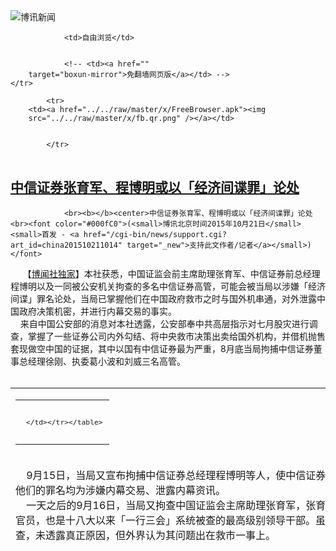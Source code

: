 

<img src="../../raw/master/x/logo_40.gif" alt="博讯新闻"/>
<table>
    <tr>
                
                <td>自由浏览</td>
        
        
                <!-- <td><a href=""
        target="boxun-mirror">免翻墙网页版</a></td> -->
    </tr>
    
            <tr>
        <td><a href="../../raw/master/x/FreeBrowser.apk"><img
        src="../../raw/master/x/fb.qr.png" /></a></td>

        
            </tr>
</table>
<h2>
	<a href="http://www.boxun.com/news/gb/china/2015/10/201510211014.shtml" target="boxun-mirror">中信证券张育军、程博明或以「经济间谍罪」论处</a>
</h2>
<p><tr>
<td class="F11" colspan="2" style="line-height:18pt; font-family:宋体; font-size: 12pt;padding:10px;border-top:0"> 

                <br><b></b><center>中信证券张育军、程博明或以「经济间谍罪」论处<br><font color="#000fC0">(<small>博讯北京时间2015年10月21日</small> <small>首发 - <a href="/cgi-bin/news/support.cgi?art_id=china201510211014" target="_new">支持此文作者/记者</a></small>)</font>
</center>
                <!--bodystart-->      【<a href="http://bowenpress.com/news/bowen_26305.html">博闻社独家</a>】本社获悉，中国证监会前主席助理张育军、中信证券前总经理程博明以及一同被公安机关拘查的多名中信证券高管，可能会被当局以涉嫌「经济间谍」罪名论处，当局已掌握他们在中国政府救市之时与国外机串通，对外泄露中国政府决策机密，并进行内幕交易的事实。<br>
    来自中国公安部的消息对本社透露，公安部奉中共高层指示对七月股灾进行调查，掌握了一些证券公司内外勾结、将中央救市决策出卖给国外机构，并借机抛售套现做空中国的证据，其中以国有中信证券最为严重，8月底当局拘捕中信证券董事总经理徐刚、执委葛小波和刘威三名高管。<br>
      
<table cellpadding="4" align="left" border="0" width="300" height="250"><tr><td>
<table cellpadding="2" cellspacing="0" border="0"><tr><td align="center" style="line-height:18pt; font-family:宋体; font-size: 10pt;padding:10px;border-top:0">

<!-- boxun.com_300x250_education-article-embed_chinese -->
<div id="box011">
<script type="text/javascript">

</script>
</div>

     </td></tr></table>
</td></tr></table>
<br>
                       9月15日，当局又宣布拘捕中信证券总经理程博明等人，使中信证券被拘查人数达8人，占中信证券高层一半。而他们的罪名均为涉嫌内幕交易、泄露内幕资讯。<br>
    一天之后的9月16日，当局又拘查中国证监会主席助理张育军，张育军成为中国证监会有史以来落马的最高级别的官员，也是十八大以来「一行三会」系统被查的最高级别领导干部。虽然当局只宣布张因涉嫌严重违纪接受组织调查，未透露真正原因，但外界认为其问题出在救市一事上。<br>
    <br>
    公安部消息指，张育军被拘查真正原因，是与中信证券勾结，透露中央救市的决策内幕，中信证券借机进行内幕交易，大获其利。而更为严重的是，中信证券高管又向境外机构泄露有关内幕，并伙同境外机构一起，洗劫中国股市，成为七月股灾的原因之一。<br>
    <br>
    消息透露，案件上报中央后，中共高层大为震怒，批示要依法严惩。公安部对张育军、程博明等人的案子调查已告结束，目前正准备采取进一步的司法程序。其中一个考虑，是以涉嫌「经济间谍犯罪」对他们处置。如罪名落实，将是内地有股市以来首宗「经济间谍犯罪」。<br>
    消息形容，中共已认定七月股灾是一场内外势力勾结、陷中国政府于不义的阴谋，不但严重危及中国的金融稳定，更使中央政府在逾亿股民面前颜面扫地，信誉全无。当局期望对张育军和中信证券的严处，能起到杀一儆百、挽救民心的作用。
 [博讯首发,转载请注明出处]- <a href="/cgi-bin/news/support.cgi?art_id=china201510211014" target="_new">支持此文作者/记者</a><!--bodyend-->(博讯 boxun.com) <br><!----> 1481014       
<hr>
<table width="620"><tr><td>
<b></p>
<p>
	<small> ============== 2天前</small>
</p><h2>
	<a href="http://www.boxun.com/news/gb/china/2015/10/201510192325.shtml" target="boxun-mirror">习近平访英防访民赴英喊冤专机真容曝光</a>
</h2>
<p><tr><td class="F11" colspan="2" style="line-height:18pt; font-family:宋体; font-size: 12pt;padding:10px;border-top:0"> 

                <br><b></b><center>习近平访英 防访民赴英喊冤 专机真容曝光<br><font color="#000fC0">(<small>博讯北京时间2015年10月19日</small> <small>首发 - <a href="/cgi-bin/news/support.cgi?art_id=china201510192325" target="_new">支持此文作者/记者</a></small>)</font>
</center>
                <!--bodystart-->     【博闻社独家】中国国家主席习近平19日启程对英国进行四夜三天国事访问。为防习在英国再遇到美国华盛顿祖国访民拦车喊冤的情况，中国驻伦敦大使馆奉命通过各种关系了解在英中国访民的情况，特别是曾有份参加华盛顿拦车的访民，被列入黑名单跟踪；据了解，担任习专机飞行任务的仍然是访美时的机务组，他们来自有“VIP师”之誉的空军第34师。<br>
    <br>
     本社在习近平访美回国后曾透露，9月25日习近平在华盛顿时车队被来自祖国的十多位访民拦截，造成恶劣的国际影响，中办指示外交部在工作总结时，要认真就此疏忽进行总结。中办同时指示公安部、国安部对参与拦车的那十几个国内去美国的访民，进行调查，了解他们的真实动机、背后是否有组织或政治阴谋等。 
<table cellpadding="4" align="left" border="0" width="300" height="250"><tr><td>
<table cellpadding="2" cellspacing="0" border="0"><tr><td align="center" style="line-height:18pt; font-family:宋体; font-size: 10pt;padding:10px;border-top:0">

<!-- boxun.com_300x250_article-embed_chinese -->

<!-- boxun.com_300x250_article-embed_chinese -->
<div id="box006">
<script type="text/javascript">

</script>
</div>


     </td></tr></table>
</td></tr></table>
<br>
                       <br>
     此程访英，中办指示外交部一定要做好防范工作，出访前中南海“大内总管”栗战书指示外交、公安、国安等部门，对随行所有官员以及149位企业家，进行了严格的审查，公安和国安则奉命对在美国参与拦车的访民进行调查摸底，确认他们是否会去英国。公安部则奉命对上了国内上访黑名单的冤民进行调查，了解他们是否有出境，目的地为何等。<br>
    <br>
    据了解，当局还对习近平专机的机组人员进行再调查，尽管担负此次访英飞行任务的机组人员，仍是访美时的原班人马，但依例在出访前都要审查一次，容不得丝毫疏忽。<br>
    <br>
    中国没有元首专机，不像美国总统有“空军一号”，元首出访都是由中国国际航空公司的新款机型临时改装而成；习近平出访所乘专机是国航一架注册号为B-2472的波音747-400型客机。该机平时执飞国内客运航线，出访时临时改装为专机。<br>
    <br>
     国航客运机队里目前有8架波音747客机，均为B747-400型，分别引进与1993年至2000年间，目前执行专机任务的主要是隶属于国航四大队、机龄最短的B-2472号（2000年5月2日引进，机龄次之的B-2471号（1999年9月22日引进）为备份机。他们的关系类似美国空军一号中28000号和29000号，不同的是我国的备份机一般只会留在北京待命，而不会空飞随行。<br>
    <br>
    在执行专机任务前20天，该机会开始进行出访准备。民航总局会接到飞行任务，然后再由民航总局专机办公室布置到中国国际航空公司，确定机组成员名单，进行飞机安检和改装等。来自解放军空34师的技师们会协助对专机进行检修和相应改装。<br>
    <br>
    由于习近平9月底刚刚访美，故专机回来后没有改回民用，而是保留专机设备在西郊机场由空军34师负责维护看守，直到今天再执行专机任务。机号为B-2447的波音747-400客机主要执行出国专机飞行任务。在国内的专机飞行任务则多由空34师的其他客机承担。<br>
    <br>
     习近平专机除了驾驶员是国航专飞有关航线的资深驾驶员，他们要经过严格的政审才能 （<a href="http://bowenpress.com/news/bowen_27058.html"></a>
</td></tr></p>
<p>
	<small> ============== 4天前</small>
</p><h2>
	<a href="http://www.boxun.com/news/gb/china/2015/10/201510180950.shtml" target="boxun-mirror">军改前夕事故频发三季度逾40军人殉职习下令调查请看博讯热点：习近平观察</a>
</h2>
<p><tr>
<td class="F11" colspan="2" style="line-height:18pt; font-family:宋体; font-size: 12pt;padding:10px;border-top:0"> 

                <br><b></b><center>军改前夕事故频发 三季度逾40军人殉职 习下令调查<br><font color="blue" size="2">请看博讯热点：<a href="/hot/xijinping.shtml">习近平观察
</a></font><br><font color="#000fC0">(<small>博讯北京时间2015年10月18日</small> <small>首发 - <a href="/cgi-bin/news/support.cgi?art_id=china201510180950" target="_new">支持此文作者/记者</a></small>)</font>
</center>
                <!--bodystart-->      <br>
    <br>
     【博闻社综合】中共军队大改革序幕已掀开，脱胎换骨式的改革震撼外界，同样震撼军内。本社获悉，就在军改要开始的节骨眼上，解放军内部事故频发，并导致军人生命和军队装备财产重大损失。仅刚过去的三季度，就40多名军人因事故意外死亡。军委主席习近平下令调查，总政治部已组成庞大工作组，深入军中调查，顺便就军改事宜了解部队的思想动态。 
<table cellpadding="4" align="left" border="0" width="300" height="250"><tr><td>
<table cellpadding="2" cellspacing="0" border="0"><tr><td align="center" style="line-height:18pt; font-family:宋体; font-size: 10pt;padding:10px;border-top:0">

<!-- boxun.com_300x250_article-embed_chinese -->

<!-- boxun.com_300x250_article-embed_chinese -->
<div id="box006">
<script type="text/javascript">

</script>
</div>


     </td></tr></table>
</td></tr></table>
<br>
                       来自中共军委总部的消息透露，今年第三季度军队内部事故报告统计结果，让中央军委领导人大感震惊，陆、海、空、二炮和武警在三个月发生意外事故近百宗，共导致40多名军人殉职，以及军队装备和财产的重大损失。该事故率不但创下季度同比新高，也创下近20年来季度事故率最高的记录。<br>
    <br>
    消息指，习近平掌军后，军队真刀真枪演练大大加强，陆海空三军混练、以师旅为单位的跨区长途奔袭拉练、尤其是空军全天候不分日夜演练、海军远洋训练等，较以往多，强度也较以大大升级。但最近两三年的意外事故统计显示，季度事故发生率通常不超过二、三十宗，死亡人数在单位数(10以内)，但今年三季度情况大大出乎意料。<br>
    <br>
    消息透露，中央军委为此专门开会研究，尽管每宗事故报告都详列了事故原因和有关分析，但军委主席习近平仍决定，由总政治部组织工作组，分头深入事故部队，进行重新调查，首要的问题是要搞清楚，这些事故是否与军队要大改革对军人心理造成冲击有关。同时顺便掌握军队基层的思想动态，了解基层对军队改革的看法。<br>
    <br>
    军方消息人士表示，地方和舆论对军队事故的了解和认识，通常只停留在空军坠机等空难事故，因这些故事容易被地方发现，从而引起媒体报道。但其实，军队事故绝大部份是不被外界所识的，一是军队有严格的保密制度，二来，军营出事通常只在军营了结，第三，像海军在海上出事，根本不可能有外人知道。<br>
    <br>
    最经典是2003年4月16日，海军北海舰队361号潜艇在山东外海内长山以东海域进行训练时，由于指挥操纵不当造成机械故障失事，艇上70名官兵全部遇难，潜艇失联10天后浮起，才被出海渔民发现。事故隐瞒多年后，才渐渐见光。<br>
    <br>
    去年6月17日，广州军区联勤部位于湖南省衡阳市的76122部队弹药库，疑因装卸弹药时不慎，引发连环大爆炸，由于事件太大，军方不得不透过新华社发稿，称事故造成正在进行弹药入库的17名官兵遇难； 除此不到百字的短信外，再无任何详情。<br>
    <br>
    <a href="http://bowenpress.com/news/bowen_26540.html">博闻社报道详情</a>
 [博讯首发,转载请注明出处]- <a href="/cgi-bin/news/support.cgi?art_id=china201510180950" target="_new">支持此文作者/记者</a><!--bodyend-->(博讯 boxun.com) <br><!----> 140950       
<hr>
<table width="620"><tr><td>
<b></p>
<p>
	<small> ============== 5天前</small>
</p><h2>
	<a href="http://www.boxun.com/news/gb/china/2015/10/201510161753.shtml" target="boxun-mirror">中纪委一炮双开四高官周本顺涉五宗状</a>
</h2>
<p><tr><td class="F11" colspan="2" style="line-height:18pt; font-family:宋体; font-size: 12pt;padding:10px;border-top:0"> 

                <br><b></b><center>中纪委一炮双开四高官 周本顺涉五宗状<br><font color="#000fC0">(<small>博讯北京时间2015年10月16日</small> <small>综合报道</small>)</font>
</center>
                <!--bodystart-->      【博闻社综合】中纪委今天一口气宣布对四名中央委员、候补中央委员双开(开除党籍、公职)，包括河北省委原书记周本顺，国家安监局原局长杨栋梁，内蒙古政府原副主席潘逸阳和广西南宁市委原书记余远辉。中纪委同时宣告四人涉嫌违法违纪的问题。四人都涉"违反党的规矩"一罪；其中被视为周永康心腹余党的周本顺更涉五大罪状，包括严重违反政治纪律和政治规矩、为提拔职务进行非组织活动、<br>
    泄露党和国家秘密等；其罪状是近两年落马省部级高官中最重的。<br>
    <br>
    <img src="/news/images/2015/10/201510161753china1.jpg" alt="中纪委一炮双开四高官 周本顺涉五宗状"><p><br>
    周本顺涉多宗政治罪名<br>
    <br>
    中纪委历数周本顺的罪状如下：<br>
    <br>
    严重违反政治纪律和政治规矩，在重大问题上发表违背中央精神的言论，不认真落实党风廉政建设主体责任，干扰、妨碍组织审查；<br>
    <br>
    严重违反组织纪律，为提拔职务进行非组织活动，违规选拔任用干部，隐瞒不报个人有关事项；<br>
    <br>
    严重违反中央八项规定精神，超标准公务接待、公款吃喝，频繁出入私人会所，生活奢侈、挥霍浪费，违反中央精简会议文件、改进宣传报道的有关规定；<br>
    <br>
    严重违反廉洁纪律，利用职务上的便利在企业经营等方面为他人谋取利益并收受财物，收受礼金、礼品，为其子经营活动谋取利益，家风败坏、对配偶子女放任纵容；<br>
    <br>
    严重违反工作纪律，私存涉密资料，泄露党和国家秘密。<br>
    <br>
    其中，利用职务上的便利为他人谋取利益，收受财物问题涉嫌犯罪。<br>
    <br>
    <img src="/news/images/2015/10/201510161753china2.jpg" alt="中纪委一炮双开四高官 周本顺涉五宗状"></p>
<p><br>
    周本顺作为周永康一手提拔上来的心腹，前运殊途同归<br>
    <br>
    中纪委指，周本顺身为中央委员，理想信念丧失，严重违反党的纪律，且党的十八大后仍不收敛、不收手，性质恶劣、情节特别严重。依据《中国共产党纪律处分条例》等有关规定，经中央纪委常委会议研究并报中共中央政治局会议审议，决定给予周本顺开除党籍、开除公职处分；收缴其违纪所得；将其涉嫌犯罪问题、线索及所涉款物移送司法机关依法处理。给予其开除党籍的处分，待召开中央委员会全体会议时予以追认。<br>
    <br>
    早于今年3月会国两会期间，本社就独家披露周本顺已被中纪委立案调查，原因与三年前他亲自处理令计划儿子车祸事件有关，但有关调查并不妨碍他的正常活动。周是全国人大河北代表团团长，当时正在北京出席全国两会。<br>
    <br>
    当时本社获悉，自从令计划、周永康的问题被中纪委立案审查后，周本顺就是涉案人之一，这不仅是因为他是周永康一手从基层提拔上来的人，属于周永康的「政法系」代表人物；更重要的是2012年3月18日凌晨，令计划的儿子令谷在北京驾法拉利跑车载两名女大学生</p>
</td></tr></p>
<p>
	<small> ============== 7天前</small>
</p><h2>
	<a href="http://www.boxun.com/news/gb/pubvp/2015/10/201510151255.shtml" target="boxun-mirror">中国学者潘瑞可：习近平是中国的实事求是派请看博讯热点：习近平观察</a>
</h2>
<p><tr>
<td class="F11" colspan="2" style="line-height:18pt; font-family:宋体; font-size: 12pt;padding:10px;border-top:0"> 

                <br><b></b><center>中国学者潘瑞可：习近平是中国的实事求是派<br><font color="blue" size="2">请看博讯热点：<a href="/hot/xijinping.shtml">习近平观察
</a></font><br><font color="#000fC0">(<small>博讯北京时间2015年10月15日</small> <small>综合报道</small>)</font>
</center>
                <!--bodystart-->     （博讯编者按：此文出自中国学者，值得重视和关注）<br>
    <br>
     作者：潘瑞可 哲学博士，中国政治制度和思想形态的观察者，策划多部相关纪录片。目前任职于重庆大学经略研究院研究员。 
<table cellpadding="4" align="left" border="0" width="300" height="250"><tr><td>
<table cellpadding="2" cellspacing="0" border="0"><tr><td align="center" style="line-height:18pt; font-family:宋体; font-size: 10pt;padding:10px;border-top:0">

<!-- boxun.com_300x250_article-embed_chinese -->

<!-- boxun.com_300x250_article-embed_chinese -->
<div id="box006">
<script type="text/javascript">

</script>
</div>


     </td></tr></table>
</td></tr></table>
<br>
                       <br>
    众所周知，中国有着悠久的文明史，也有着悠久的“史记”传统。当中国人在现实中遇到问题的时候，他们首先诉诸的并不是《圣经》的旨意，而往往是从历史中寻找答案。所以，学者们经常说，“历史是中国人的宗教”。<br>
    <br>
    在主政之前的一次重要的高级干部学习会议上，习曾经要求全党的领导干部多读点历史，并且重申这是党一贯的伟大传统。他还曾把中国当前的发展模式，看作既是对五千年文明史的传承，也是近代中国革命正反经验探索的结果，从而告诫全党要对现有的理论、道路和制度保持“自信”，因为它们正是从历史经验中得出的必然选择。<br>
    <br>
    以历史来映证当下，正如中国人常说的，“历史是一面镜子”，它是如此的重要。中国浩如烟海的史书，记载了无数富于教诲的寓言，其中还有一则汉代河间献王刘德的故事：他穷尽一生之力保存和整理古籍、保存那些历史上的经验和思想精髓，被后来的史家赞誉为“修学好古、实事求是”。 中共的创建者毛泽东，正是从此处提炼出“实事求是”一词，作为全党的执政总原则：只有始终基于实际的情况来制定政策，才能真实地反映群众诉求、应对政治形势。<br>
    <br>
    这项原则，被认为是用血的经验教训凝聚的共识。据说，在党的历史上什么时候党偏离了这个原则，单纯地从某种片面理念出发，不去结合实际，就会遭遇失败。就此而言，中共党史上的历次“路线斗争”，也往往被概括为理想主义的“教条派”与实事求是的“务实派”之间的分歧：1930年代，“留苏”归来的狂热教条主义者们，排挤了基于中国实践的“本土派”，造成根据地失守、红军被迫进行著名的长征；建国后，“文化大革命”等“极左”路线造成诸多悲剧，更是给中国人民留下刻骨铭心的印象，到1970年代末的时候，党又以“实事求是”为旗号扭转了“极左”路线，实行了新的政策，这就是进行“改革开放”。<br>
    <br>
    毛的历代继任者们一再强调“实事求是”，西方人往往很难理解，像邓、江、胡和现在的习这样的领导人，竟然都要在党的大会上反复而冗长地论述某个哲学命题的含义。如果我们了解中国人对历史经验的重视，了解中共对其血的教训的反思，或许就会明白这一哲学命题对中共意味着什么。今天，如果要用一个词来向西方读者介绍中共的官方哲学，那么就非“实事求是”莫属，它还被中共自豪地宣称是其在“马克思主义”经典中发现的精髓：通过一套繁琐论述，它进而被看作统摄中共奉行的其它一切原则（例如为人民服务、群众路线）的总原则。中共的官方历史叙述甚至据此认为，毛晚年的那些错误也正是因为他违背了自己提出的“实事求是”原则。<br>
    <br>
    中共因此对执政中“左”的错误倾向时刻保持着高度警惕。而对于习和他的家族来说，这段历史同样刻骨铭心。习的父亲习仲勋是历史上几次“极左”路线的受害者，他因此还曾进过共产党的监狱。他也很早便作为“极左”路线的坚定反对者而出名。1947年“土改”运动中出现激进现象，习仲勋因顶着压力向毛长篇直陈其中的弊端而闻名党内，因此一直被认为是实事求是、群众路线的典范。同时，他也是1980年代“改革开放”路线的制定者之一，一手主推了中国南方最发达的广东省的改革开放局面，并提出创办经济特区的设想。<br>
    <br>
    在中共官方以“家风”为主题对习的家族进行宣传时，可以见到习也常常以这些家族历史为荣。而在一次纪念活动中，习的弟弟习远平公开宣称：“父亲一生从不犯‘左’的错误”。进行改革开放，发展较为自由的市场经济，加入世界市场，不断改善人民生活，这些都被宣传为以习仲勋为代表的先辈们在实践中找到的正确发展模式，并且已经写进中共的决议，成为党的施政纲领。习和他的同事们履新之后也一再宣誓，要“毫不动摇地”坚持这一纲领。所以，这并不是按照个人的意志就可以随意改动的。<br>
    <br>
    西方的观察家们看到，当前的中国仍然危机四伏，几十年的快速增长积累了数不清的问题，环境污染、贫富差距、贪腐横行、信仰溃散，都在时刻挑战着中共执政的合法性。《纽约客》杂志前驻华记者Evan Osnos在其广受好评的《野心时代》一书中，对此有着最为直观的现场描述，他还借用马克・吐温的称谓，将当下的中国类比于美国历史上的“镀金时代（Gilded Age）”：繁荣、矛盾、梦想、荒谬充斥其间。<br>
    <br>
    习接手的正是这样一个积重难返的中国。“若不改革就死路一条”，在最近一次的中共全国代表大会上，各种激烈的争论尘埃落定之后，习的团队形成了这样一个主流信条。这再次被舆论视为是“实事求是”的选择，因为它没有受到各种激进和保守主张的干扰，而是立足于内外现实。<br>
    <br>
    习这样来布局他力挽狂澜式的改革：他以前所未有的强度，开展了席卷全国的反腐和整风，迅速树立执政威信和口碑，并试图改善官员们的公共形象；同时大力简政放权，主张“把权力关进笼子”，给予社会和市场更大的自由空间，提出让市场在资源配置中发挥基础作用；在国际上，则首先谋求与美国合作，确保对外开放局面所依赖的稳定国际空间，并联合周边构筑“一带一路”战略，争取更广泛的商品市场与资源供给，以促进中国自身产业升级和持续增长。<br>
    <br>
    所有的这些举措，都是基于对法治、自由等国际主流价值的推崇；而经济上的那些内外措施，也仍然是基于既有的市场原则与框架。无论是国内舆论的主流认识，还是党的实际执政理念与政策，都不愿也不可能回到过去的僵化、保守状态。习的中国只能是更加开放合作的中国，因为事实表明这对中国和其它国家都有利。当奥巴马总统在白宫热情接待习主席一行时，显然中美双方的高层对于这一系列态势是有着高度默契的，双方彼此需要，并迅速达成了多项合作。<br>
    <br>
    当然，人们也不要期望，习和他的党会完全按照西方政治家、市场原教旨主义者的观点和路径设计来施政，因为他们永远都会按照自己的利益、逻辑，按照自己的时间和节奏，提出自己的理论与政策来解决他们自己的问题。这不仅因为，他们对于中华文明光荣而独特的自我意识――正如基辛格博士在他的著作《论中国》中所指出的――从而不愿为任何外部力量所左右；而且更是因为这个党基于其刻骨铭心的历史经验，所坚决奉行的“实事求是”原则，否则他们就担心还会重蹈过去的失败。<br>
    <br>
    因此，习不会是让西方资本主义恐慌的“左”派，但恐怕也不会是让西方保守派们欢呼的“右派”。不偏不倚、平平常常，始终以“实事求是”要求自己，中国宋代伟大的儒家哲学家朱熹，曾将这种思想推崇为治国理政学问的最高哲学准则：中庸。人们必须了解，中共作为一个政党（party）似乎并不是西方传统意义上的一个“part”。它现在是以全面实现中国的现代化、代表全体人民的利益为己任。因此，它恐怕不会像西方的政党一样，尤其是在选举语言中将某种主张片面化和极端化；它最终的执政理念一定是实事求是，符合“中庸”的教诲。<br>
    <br>
    因此，在中国日益成为西方强大对手的时候，人们需要正视其内部各种各样左与右、激进与保守的声音。有时我们会看到毛式的民族主义话语，有时我们也会看到那种由于遭遇难题而表现出的对西方制度的极度膜拜。但凡此种种，都是他们内部的各种反思和意见纷争的症候――实际上是在以政党内部的意见多元化，实现着类似西方多党竞争式的决策机制――而不应该成为西方对中共执政纲领进行战略误判的风向标。<br>
    <br>
    总之，习和他的中共基于根深蒂固的历史经验，以一种“实事求是”的哲学原则在约束着自己的执政路径。如果一定要按西方的习惯称呼其为某个政治派别的话，那么可以说，习是中国的“实事求是”派。<br>
     
 [博讯综合报道] <!--bodyend-->(博讯 boxun.com)<center><font size="2" color="#C0C0C0">(本文只代表作者或者发稿团体的观点、立场)</font></center> <!----> 4791255       
<hr>
<table width="620"><tr><td>
<b></p>
<p>
	<small> ============== 8天前</small>
</p><h2>
	<a href="http://www.boxun.com/news/gb/china/2015/10/201510151254.shtml" target="boxun-mirror">周永康前爱将杨焕宁被踢出公安部贬掌安监局请看博讯热点：周永康</a>
</h2>
<p><tr>
<td class="F11" colspan="2" style="line-height:18pt; font-family:宋体; font-size: 12pt;padding:10px;border-top:0"> 

                <br><b></b><center>周永康前爱将杨焕宁被踢出公安部贬掌安监局<br><font color="blue" size="2">请看博讯热点：<a href="/hot/zyk.shtml">周永康
</a></font><br><font color="#000fC0">(<small>博讯北京时间2015年10月15日</small> <small>首发 - <a href="/cgi-bin/news/support.cgi?art_id=china201510151254" target="_new">支持此文作者/记者</a></small>)</font>
</center>
                <!--bodystart-->      【博闻社独家】被视为是周永康在公安系统余党的公安部常务副部长、党委副书记杨焕宁，终于被调离公安系统，调任国家安监总局局长。本社获得消息显示，杨焕宁此次被赶离公安部，与近日中共在各地宣判、开审周永康旧部如出一辙，是中共对周永康余党大清理的一部份。<br>
    <br>
     内地媒体报道，公安部常务副部长、党委副书记杨焕宁调任国家安监总局局长，今天上午已到任，将全面负责安监总局工作。国家安监总局消息透露，今天上午中组部有关人员到安监总局召开会议并公布了这一消息。 
<table cellpadding="4" align="left" border="0" width="300" height="250"><tr><td>
<table cellpadding="2" cellspacing="0" border="0"><tr><td align="center" style="line-height:18pt; font-family:宋体; font-size: 10pt;padding:10px;border-top:0">

<!-- boxun.com_300x250_article-embed_chinese -->

<!-- boxun.com_300x250_article-embed_chinese -->
<div id="box006">
<script type="text/javascript">

</script>
</div>


     </td></tr></table>
</td></tr></table>
<br>
                       <br>
    58岁的杨焕宁山东安丘人，北京大学法学院刑法专业毕业，在职研究生学历，法学博士学位。现任中共中央委员，担任国家安监总局局长前职务为公安部常务副部长(排名第一副部长)、党委副书记(正部长级)，副总警监警衔。<br>
    <br>
    此次杨调动跨度较大，引起外界关注。从重要的部委正部级位置，调往国务院一个直属局任局长，虽同为正部级，但地位重要性完全不可与公安部同日而语。<br>
    <br>
    本社获悉，杨此次调动实为贬职。杨是周永康任公安部长、中央政法委时代的爱将，2008年4月，北京奥运会临近，周永康将杨焕宁从辽宁省召回，晋升为常务副部长、党组副书记，专责奥运其间的保安工作，特别是防范“藏独”、“疆独”的恐怖袭击活动。<br>
    <br>
    <a href="http://bowenpress.com/news/bowen_26076.html">博闻社报道全文</a>。<br>
    －
 [博讯首发,转载请注明出处]- <a href="/cgi-bin/news/support.cgi?art_id=china201510151254" target="_new">支持此文作者/记者</a><!--bodyend-->(博讯 boxun.com) <br><!----> 1571254       
<hr>
<table width="620"><tr><td>
<b></p>
<p>
	<small> ============== 8天前</small>
</p><h2>
	<a href="http://www.boxun.com/news/gb/intl/2015/10/201510140307.shtml" target="boxun-mirror">刘云山任朝鲜大阅兵「电视转播总指挥」</a>
</h2>
<p><tr><td class="F11" colspan="2" style="line-height:18pt; font-family:宋体; font-size: 12pt;padding:10px;border-top:0"> 

                <br><b></b><center>刘云山任朝鲜大阅兵「电视转播总指挥」<br><font color="#000fC0">(<small>博讯北京时间2015年10月14日</small> <small>首发 - <a href="/cgi-bin/news/support.cgi?art_id=intl201510140307" target="_new">支持此文作者/记者</a></small>)</font>
</center>
                <!--bodystart-->      <br>
    【博闻社独家】朝鲜</td></tr></p>
<p>
	<small> ============== 9天前</small>
</p><h2>
	<a href="http://www.boxun.com/news/gb/china/2015/10/201510140123.shtml" target="boxun-mirror">广东阳春垃圾焚烧事件持续升级数千人连日与警冲突请看博讯热点：突发事件</a>
</h2>
<p><tr>
<td class="F11" colspan="2" style="line-height:18pt; font-family:宋体; font-size: 12pt;padding:10px;border-top:0"> 

                <br><b></b><center>广东阳春垃圾焚烧事件持续升级数千人连日与警冲突<br><font color="blue" size="2">请看博讯热点：<a href="/hot/tufa.shtml">突发事件
</a></font><br><font color="#000fC0">(<small>博讯北京时间2015年10月14日</small> <small>首发 - <a href="/cgi-bin/news/support.cgi?art_id=china201510140123" target="_new">支持此文作者/记者</a></small>)</font>
</center>
                <!--bodystart-->      广东省阳春市春湾镇自由管理区村民反垃圾焚烧厂示威持续发酵，参与人数已增至数千人，10月12至13日，村民连续两日与前来镇压村民的上千警察发生多次冲突，共计数十村民被打伤，大量村民遭到抓捕，大量摩托车、农用车被警察砸毁，数辆警车和政府车辆被村民砸毁。<br>
    <br>
    为抗议海螺水泥厂私自在村内建垃圾焚烧场，自由管理区村民于本月3日发起示威，日夜将通往焚烧场的公路阻断，期间有多名村民因此遭到抓捕。9至10日，上千村民连续两日与警察发生激烈冲突，双方多人受伤，多辆警车、轿车、货车被村民烧毁，11名村民被抓捕，当地政府随后出动上千警察进村镇压村民。<br>
    <br>
    12日，当地的交通已被全副武装的警察全面封锁，禁止村民出入，见人就抓。村民表示，12日下午阳春交通已停止运营，只要是持有阳春身份证的人均不能返回家乡，就连在门口看热闹讨论的人也被抓走。同时，事件的信息亦被当地政府全面封锁。<br>
    <br>
    网友“10点半''晚安”发帖说：没回家的班车车票卖，开私家车回都查车，见到阳春的身份证，无条件不准放行，在门口看热闹，讨论这件事的人，都被抓了。<br>
    <br>
    12日，在警察抓走多名村民后，村民被激怒再次走上街头，大约七、八千村民与警察在村子与海螺水泥厂一带发生多次激烈冲突。<br>
    <br>
    目击村民“怪叔叔窝窝头”发帖说：阳春市春湾镇警民大战，群众因海螺水泥厂私建垃圾焚烧场游行抗议，警察拦路，打伤抓走了四个要经此路回家的村民引发民愤。<br>
    <br>
    另一名目击村民“青葱岁月”发帖说：今日再次起冲突，现在连省道都给拦截了。警察叔叔你没事做查什么身份证，在农村有几个人会随身带身份证出门的，真是吃饱撑的，防媒体也不用这样子？那些警察莲十几岁的学生都打到晕，因为今日中午比几只狗咬到高村三只十几岁的学生，才会那么多的村民出来的。<br>
    <br>
    现场图片以及视频显示，大量村民在街道、公路等地与警察对战，到处是碎石、被掀翻的警车、政府车，以及警察施放催泪弹后产生的浓烟，多名村民受伤头破血流。<br>
    <br>
    目击村民“间客”发帖说：目前现场已过七八千人，阳春人民桥已被封，禁止人上了。大家明日小心了，今天海螺特警已过千，自由附近附近落单的人特警见一个打一个。<br>
    <br>
    “间客”说：明日战况如何，主要是看天堂、罗定等外援能否来到，同时能来多少人。自由已被围困，今晚自由又唔知会俾捉几多人，请组织者尽量引多外援，减轻自由同胞的内部压力，如果自由被彻底压制，事后来多少人都无济于事了，望告知。<br>
    <br>
    直至13日下午，双方仍在不断发生冲突，共计有数十村民被警察打伤，大量村民被抓捕，大量摩托车、农用车被警察砸毁。<br>
    <br>
    村民“心为人民”发帖说：好黑暗的阳春春湾镇，那些特警不是人，有老人家被打伤，医院不接收特警打伤的病人，封锁道路封锁消息，想要人不知除非己莫为。<br>
    <br>
    （网络图片）<br>
    <img src="/news/images/2015/10/201510140123china1.jpg" alt="广东阳春垃圾焚烧事件持续升级数千人连日与警冲突"><p><br>
    <img src="/news/images/2015/10/201510140123china2.jpg" alt="广东阳春垃圾焚烧事件持续升级数千人连日与警冲突"></p>
<p><br>
    <img src="/news/images/2015/10/201510140123china3.jpg" alt="广东阳春垃圾焚烧事件持续升级数千人连日与警冲突"></p>
<p><br>
    <img src="/news/images/2015/10/201510140123china4.jpg" alt="广东阳春垃圾焚烧事件持续升级数千人连日与警冲突"></p>
<p><br>
    <img src="/news/images/2015/10/201510140123china5.jpg" alt="广东阳春垃圾焚烧事件持续升级数千人连日与警冲突"></p>
<p><br>
    <img src="/news/images/2015/10/201510140123china6.jpg" alt="广东阳春垃圾焚烧事件持续升级数千人连日与警冲突"></p>
<p><br>
    <img src="/news/images/2015/10/201510140123china7.jpg" alt="广东阳春垃圾焚烧事件持续升级数千人连日与警冲突"></p>
<p><br>
    <img src="/news/images/2015/10/201510140123china8.jpg" alt="广东阳春垃圾焚烧事件持续升级数千人连日与警冲突"></p>
<p><br>
    <img src="/news/images/2015/10/201510140123china9.jpg" alt="广东阳春垃圾焚烧事件持续升级数千人连日与警冲突"></p>
<p>
 [博讯首发,转载请注明出处]- <a href="/cgi-bin/news/support.cgi?art_id=china201510140123" target="_new">支持此文作者/记者</a><!--bodyend-->(博讯 boxun.com) <br><!-- http://upload.bx.tl/news/temp13/201510130912431.jpg http://upload.bx.tl/news/temp13/201510130912432.jpg http://upload.bx.tl/news/temp13/201510130912433.jpg http://upload.bx.tl/news/temp13/201510130912434.jpg http://upload.bx.tl/news/temp13/201510130913021.jpg http://upload.bx.tl/news/temp13/201510130913022.jpg http://upload.bx.tl/news/temp13/201510130913023.jpg http://upload.bx.tl/news/temp13/201510130913024.jpg http://upload.bx.tl/news/temp13/201510130913081.jpg--> 1050123       
</p>
<hr>
<table width="620"><tr><td>
<b></p>
<p>
	<small> ============== 9天前</small>
</p><h2>
	<a href="http://www.boxun.com/news/gb/china/2015/10/201510140255.shtml" target="boxun-mirror">央视狂轰韩国赌场来华拉客三线女星陪睡作诱饵</a>
</h2>
<p><tr>
<td class="F11" colspan="2" style="line-height:18pt; font-family:宋体; font-size: 12pt;padding:10px;border-top:0"> 

                <br><b></b><center>央视狂轰韩国赌场来华拉客 三线女星陪睡作诱饵<br><font color="#000fC0">(<small>博讯北京时间2015年10月14日</small> <small>综合报道</small>)</font>
</center>
                <!--bodystart-->      【博闻社综合】中国中央电视台10月12日晚在重点栏目"焦点访谈"，播出《境外赌场、境内设网》新闻专题，揭露韩国赌场利用中国人赴韩游热情，到中国拉赌客，甚至用韩国三线女影星陪睡作为诱饵。有分析认为，中共喉舌对此作批评报道，表达了中国政府的警告态度，或意味当局要对赴韩游此类负面项目作出限制。<br>
    <img src="/news/images/2015/10/201510140255china1.jpg" alt="央视狂轰韩国赌场来华拉客 三线女星陪睡作诱饵"><p><br>
    <br>
    以下为文字记录：<br>
    <br>
    这个灯火通明、人声鼎沸的赌场位于韩国济州岛，楼下大厅里几十张赌桌坐满了客人，里面永远灯火辉煌让人不知白天黑夜，赌客极度亢奋几乎不眠不休，楼上是贵宾间，专门接待赌注下得更大的客人。2014年11月，中国驻韩国济州总领事馆接到一个从赌场打来的求助电话。<br>
    <br>
    求助人说自己姓孙，是从河北省被骗到韩国来赌钱，在赌场发生了债务纠纷。向韩国警察局报案人家不管，赌场又不还钱，身在境外，已经走投无路。<br>
    <br>
    总领事介绍说，自从2010年韩国济州岛对中国游客实行免签停留30天的政策后，中国游客开始涌入，2012年之后是人数急剧增加的三年。济州岛上现在有八家专门针对外国人的赌场，百分之八十以上的赌客都是中国人，期间因赌债纠纷引发多起涉及人身安全的涉外案件，这种直接向领事馆求助的，一般赌债数额都在百万元人民币以上。中国公民大批赴韩国赌博的这种新情况，实际上早已引起国内公安部的关注。<br>
    <img src="/news/images/2015/10/201510140255china2.jpg" alt="央视狂轰韩国赌场来华拉客 三线女星陪睡作诱饵"></p>
<p><br>
    央视截图<br>
    <br>
    而这次向我国驻济州领事馆求救的孙先生，就是河北的一个小企业主，经人介绍到韩国赌博已经有二十几次，输光了家产，这次他是借了钱来准备翻本的。赌博已经让孙先生的企业关门倒闭，现在借来的钱又输个了精光，面临妻离子散的他这时才幡然悔悟。<br>
    根据韩国银行的公开数据，2014年济州的八家赌场仅仅外汇换汇的收入就是10多个亿美元。我国法律明确规定：组织十人以上出境赌博即构成犯罪。<br>
    <br>
    然而，为了争抢客源，韩国一些赌场不惜违反中国法律，直接派人到中国境内织网布局、组织招揽中国公民到韩国赌博。公安部两年前就曾经对此进行过打击，2013年的801专案，公安部抓获4名到中国大肆拉客的韩国籍赌场经理，摧毁了韩国济州一家赌场驻华的犯罪网络，此后这家赌场因中国赌客数量骤减而被迫停业。<br>
    <br>
    在巨大的利益面前，一部分韩国赌场并没有收手，其驻华代表的入境活动更加隐蔽、频繁，赴韩参赌的中国赌客有增无减。这次向总领馆求助的河北赌客，就是去年底开始被韩国一家赌场驻北京代表安排多次到韩国参赌的。<br>
    <br>
    经过缜密侦查部署，2015年6月17日，公安部再次指挥北京、河北、上海、江苏四省市统一行动，抓获韩国籍赌场经理13人、中国籍代理人及团伙骨干34名，韩国五家赌场来华引诱组织中国公民出境赌博的犯罪网络被捣毁。<br>
    <br>
    正是看上了中国的这个市场，周边国家赌场都把中国视为主要目标，采取各种手段拉拢中国客人。而一些韩国赌场更是对中国格外下功夫，铤而走险直接派出赌场经理到中国国内大肆招徕赌客，用免费旅游的幌子诱骗中国公民出境参赌。<br>
    <img src="/news/images/2015/10/201510140255china3.jpg" alt="央视狂轰韩国赌场来华拉客 三线女星陪睡作诱饵"></p>
<p><br>
    免费是韩国赌场在中国拉拢赌客的最大噱头，首先是号称“免费机票免费食宿和旅游”，下一步对贵宾客户还有“免费的”色情服务。比如一份韩国某赌场的协议书上就赤裸裸地明码标价：换筹码10万，专业按摩服务一次；换筹码20万，韩国三线明星名模服务一次；换筹码50万，韩国三线明星名模三天两夜24小时陪同。<br>
    <br>
    而实际上所有的免费服务都由赌客的赌资来买单，因为逢赌必输，赌场永远都是大赢家。不仅如此，一些不规范的韩国赌场被客人怀疑在赌博机上搞鬼。这种怀疑在被抓获的韩国赌场经理这里得到部分证实。<br>
    <br>
    一旦客人坐到了韩国赌场里，赌场还会千方百计利用赌客再去中国拉新的客人，韩国赌场把中国分成几个大区并设大区代表，大区代表自己并不会贸然直接去发展新的赌客，他们的工作是物色中国籍代理人和骨干人员为赌场拉客。<br>
    <br>
    怎么诱惑这些赌客为韩国赌场拉客人呢？那就是高额的抽水返利。比如这份韩国赌场协议上说，只要介绍赌客，中间人就有筹码总额1.6%的奖励，赌客输得越多，中间人提成比例越高，奖金也越高。当赌客输到100万以上的时候，中间人可以提成20万，另加300万韩币奖励。一个发展两个，两个发展六个，这种传销式的发展就像滚雪球，参赌人数短期内剧增。这次报警求助的河北人孙先生也是被赌场高额提成所诱骗，多次带自己的朋友到韩国赌场一起去赌博，从而滑入犯罪的深渊。<br>
    <br>
    以下为央视今日关注栏目今年8月报道同类事件视频：<br>
    <iframe width="640" height="360" src="https://www.youtube.com/embed/BCt4UxuBm6U" frameborder="0" allowfullscreen></iframe><br>
    <br>
    这些韩国赌场会给每个客人建档案，详细信息由派驻中国的赌场经理搜集整理返回到公司。人可以借着旅游的名义出境去赌，那么成千上万的赌资怎么从中国转移出去？警方最终查获：北京海峡旅行社是为一家韩国赌场转移赌资的一个关键环节。<br>
    <br>
    海峡旅行社出面接收中国赌客打来的巨额赌资，通过网银交易把赌资打给一个过渡账户，这个过渡账户把资金分散转移到国内的地下钱庄，然后通过黑市交易把赌资转移给韩国的一个地下钱庄，最后由这个地下钱庄把赌资转给韩国赌场。这个非法转移赌资的链条结成一个利益共同体。<br>
    <br>
    中国警方六月份这次统一行动，冻结涉赌资金近3000万元，在斩断韩国五家赌场在华的人员链条和资金链条后，韩国赌场全部撤回他们的驻华代表。两个月后游客拍到的画面，以往繁华热闹的韩国某赌场VIP客户区如今几乎成了空城。
 [博讯综合报道] <!--bodyend-->(博讯 boxun.com) <br><!-- http://upload.bx.tl/news/temp13/201510131053501.jpg http://upload.bx.tl/news/temp13/201510131053502.jpg http://upload.bx.tl/news/temp13/201510131053503.jpg--> 2340255       
</p>
<hr>
<table width="620"><tr><td>
<b></p>
<p>
	<small> ============== 9天前</small>
</p><h2>
	<a href="http://www.boxun.com/news/gb/china/2015/10/201510122137.shtml" target="boxun-mirror">董文标出境不归之时中民投悄然退出165亿伦敦地标投资</a>
</h2>
<p><tr>
<td class="F11" colspan="2" style="line-height:18pt; font-family:宋体; font-size: 12pt;padding:10px;border-top:0"> 

                <br><b></b><center>董文标出境不归之时 中民投悄然退出165亿伦敦地标投资<br><font color="#000fC0">(<small>博讯北京时间2015年10月12日</small> <small>综合报道</small>)</font>
</center>
                <!--bodystart-->      【博闻社综合】正当中国民生投资股份有限公司（简称“中民投”）董事长董文标被传违禁出境，疑外逃躲避协助中纪委调查之时，又传出中民投公司已悄然退出与总部基地（中国）控股集团有限公司合作建设的英国伦敦新国际金融城项目。这本是中民投海外的第一笔投资，投资额约165亿元人民币。事件无疑加重了董文标外逃的疑云。<br>
    中民投今天向澎湃新闻证实有关退出伦敦投资的传闻，表示（<a href="http://bowenpress.com/news/bowen_25663.html">博闻社全文报道</a>）
 [博讯综合报道] <!--bodyend-->(博讯 boxun.com) <br><!----> 4482137       
<hr>
<table width="620"><tr><td>
<b></p>
<p>
	<small> ============== 11天前</small>
</p><h2>
	<a href="http://www.boxun.com/news/gb/china/2015/10/201510120723.shtml" target="boxun-mirror">紫禁城来鸿：中共五中全会四大议题爆光</a>
</h2>
<p><tr>
<td class="F11" colspan="2" style="line-height:18pt; font-family:宋体; font-size: 12pt;padding:10px;border-top:0"> 

                <br><b></b><center>紫禁城来鸿：中共五中全会四大议题爆光<br><font color="#000fC0">(<small>博讯北京时间2015年10月12日</small> <small>首发 - <a href="/cgi-bin/news/support.cgi?art_id=china201510120723" target="_new">支持此文作者/记者</a></small>)</font>
</center>
                <!--bodystart-->      【<a href="http://bowenpress.com/news/bowen_25487.html">博闻社独家</a>】中共十八届五中全会下周将召开，本社获悉，五中全会除了外界已知、备受关注的经济和人事议题，还有两项外界未知的议题：总结全国干部清查情况、通报军队改革方案及实施情况。据悉，本次会议的人事议题，有可能再度涉及领导干部特别是高级领导干部「能上能下」的问题。<br>
    中南海消息人士对本社透露，九月底习近平访美回国后，即启动五中全会准备工作。因习近平要在本月20日出访英国，故五中全会召开的时间很可能是10月17或18日。官方公布五中全会的主要议程是，中央政治局向中央委员会报告工作，研究关于制定国民经济和社会发展第十三个五年规划的建议。<br>
      
<table cellpadding="4" align="left" border="0" width="300" height="250"><tr><td>
<table cellpadding="2" cellspacing="0" border="0"><tr><td align="center" style="line-height:18pt; font-family:宋体; font-size: 10pt;padding:10px;border-top:0">

<!-- boxun.com_300x250_article-embed_chinese -->

<!-- boxun.com_300x250_article-embed_chinese -->
<div id="box006">
<script type="text/javascript">

</script>
</div>


     </td></tr></table>
</td></tr></table>
<br>
                       官方未公布但五中全会例行要进行的第二个主要议题是，宣布取消令计划中央委员资格。令计划已于今年7月20日被中共宣布开除党籍公职，以涉嫌受贿罪对其立案侦查并予以逮捕。同时五中全会还将追认中央作出的开除陈川平(原太原市委书记)、王敏(原济南市委书记)、朱明国(原广东纪委书记)党籍的决定。<br>
    <br>
    去年以还有多名中共中央委员落马，包括内蒙古自治区副主席潘逸阳、南京市委书记杨卫泽、兰州军区副政委范长秘中将、云南副省长仇和、南宁市委书记余远辉；这五人都是候补中央委员，目前中纪委仍在立案调查中，纪律处分未出，可能要等六中全会才做党务处理。<br>
    <br>
    消息透露，五中全会第三个议题，是总结全党干部清查工作。这是中共为肃清周永康、令计划、徐才厚、郭伯雄在党内、军中余党而特别布署的一项工作，该工作由中组部、解放军总政治部负责，重点要从组织上解决干部队伍，特别是中高级领导干部队伍的纯洁问题。<br>
    <br>
    五中全会的第四项议题是，通报军队改革方案及实施情况，这是一项涉及全军、全国的大事，特别是裁军30万，要得到地方密切配合，才能推行。消息指，会议期间，总书记、军委主席将接见全体中委、候补中委中的军队代表，明确军队改革总体要求和时间表。
 [博讯首发,转载请注明出处]- <a href="/cgi-bin/news/support.cgi?art_id=china201510120723" target="_new">支持此文作者/记者</a><!--bodyend-->(博讯 boxun.com) <br><!----> 2010723       
<hr>
<table width="620"><tr><td>
<b></p>
<p>
	<small> ============== 11天前</small>
</p><h2>
	<a href="http://www.boxun.com/news/gb/china/2015/10/201510110217.shtml" target="boxun-mirror">广东上千村民与警激烈冲突焚烧警车多辆多人受伤请看博讯热点：突发事件</a>
</h2>
<p><tr><td class="F11" colspan="2" style="line-height:18pt; font-family:宋体; font-size: 12pt;padding:10px;border-top:0"> 

                <br><b></b><center>广东上千村民与警激烈冲突焚烧警车多辆多人受伤<br><font color="blue" size="2">请看博讯热点：<a href="/hot/tufa.shtml">突发事件
</a></font><br><font color="#000fC0">(<small>博讯北京时间2015年10月11日</small> <small>首发 - <a href="/cgi-bin/news/support.cgi?art_id=china201510110217" target="_new">支持此文作者/记者</a></small>)</font>
</center>
                <!--bodystart-->      广东省阳春市春湾镇自由管理区，村民抗议焚烧厂的示威升级，村民连续两日与警察发生激烈冲突，双方多人受伤，多辆警车、轿车、货车被砸毁焚烧，10名村民被抓捕。<br>
    <br>
    为抗议海螺水泥厂私自在村内建垃圾焚烧场，自由管理区村民于本月3日发起示威，日夜将通往焚烧场的公路阻断，期间有多名村民因此遭到抓捕。<br>
    <br>
    10月9日，示威村民与警察发生冲突并掀翻警车一辆，持续到当天晚上，村民将一辆警车点燃焚烧。10月10日，示威再次升级，当天一早，上千村民聚集到海螺水泥厂门口，再次与警察发生激烈冲突，并焚烧了多辆警车、轿车、货车。<br>
    <br>
    目击村民“修炼阶段中”发帖说：今天1000多人聚集阳春海螺门前，反对阳春海螺建设焚烧场！<br>
    <br>
    现场图片以及视频显示，大量手持红旗、棍棒的村民与大量警察在水泥厂门口发生激烈冲突，期间警察向村民施放了大量催泪弹，现场浓烟滚滚，一片狼籍。现场有多辆警车、货车等被烧毁或正在燃烧，一些村民、警察倒在地上。<br>
    <br>
    目击村民“琪琪谦谦”发帖说：我家隔壁海螺水泥厂搞垃圾坟烧，村民们搞抗议，已经烧了2台警车，2台政府私家车了。<br>
    <br>
    据村民透露，冲突中至少有10名村民遭到抓捕，并有多人受伤。<br>
    <br>
    目击村民“怪叔叔窝窝头”发帖说：阳春市春湾镇自由海螺水泥厂门口，官兵来镇压村民，发生冲突，官兵向村民投放催泪弹。来了挺多警察的，还拦住路口，不让记者来</td></tr></p>
<p>
	<small> ============== 12天前</small>
</p><h2>
	<a href="http://www.boxun.com/news/gb/intl/2015/10/201510100845.shtml" target="boxun-mirror">中共又跨境犯罪从缅甸绑架维权律师王宇之子等人</a>
</h2>
<p><tr><td class="F11" colspan="2" style="line-height:18pt; font-family:宋体; font-size: 12pt;padding:10px;border-top:0"> 

                <br><b></b><center>中共又跨境犯罪 从缅甸绑架维权律师王宇之子等人<br><font color="#000fC0">(<small>博讯北京时间2015年10月10日</small> <small>首发 - <a href="/cgi-bin/news/support.cgi?art_id=intl201510100845" target="_new">支持此文作者/记者</a></small>)</font>
</center>
                <!--bodystart-->      【<a href="http://bowenpress.com/news/bowen_25085.html">博</a>
</td></tr></p>
<p>
	<small> ============== 13天前</small>
</p><h2>
	<a href="http://www.boxun.com/news/gb/china/2015/10/201510092256.shtml" target="boxun-mirror">独家：董文标外逃民生当局边「辟谣」边应变</a>
</h2>
<p><tr><td class="F11" colspan="2" style="line-height:18pt; font-family:宋体; font-size: 12pt;padding:10px;border-top:0"> 

                <br><b></b><center>独家：董文标外逃民生当局边「辟谣」边应变<br><font color="#000fC0">(<small>博讯北京时间2015年10月09日</small> <small>首发 - <a href="/cgi-bin/news/support.cgi?art_id=china201510092256" target="_new">支持此文作者/记者</a></small>)</font>
</center>
                <!--bodystart-->      <br>
    <img src="/news/images/2015/10/201510092256china1.jpg" alt="独家：董文标外逃民生当局边「辟谣」边应变"><p><br>
    <br>
    【博闻社独家】本月5日，本社独家披露因涉高层贪腐案已被边控的中国全国工商联副主席、原中国民生银行董事长董文标，在两名现任政治局委员担保下於9月26日借开会之名出逃日本。中国民生投资前日回应指，有关报道是「别有用心恶意中伤」，称董出国是「有</p>
</td></tr></p>
<p>
	<small> ============== 14天前</small>
</p><h2>
	<a href="http://www.boxun.com/news/gb/pubvp/2015/10/201510090711.shtml" target="boxun-mirror">博闻社和博讯新闻网收回其关于西京及其主席的报道</a>
</h2>
<p><tr>
<td class="F11" colspan="2" style="line-height:18pt; font-family:宋体; font-size: 12pt;padding:10px;border-top:0"> 

                <br><b></b><center>博闻社和博讯新闻网收回其关于西京及其主席的报道<br><font color="#000fC0">(<small>博讯北京时间2015年10月09日</small> <small>首发 - <a href="/cgi-bin/news/support.cgi?art_id=pubvp201510090711" target="_new">支持此文作者/记者</a></small>)</font>
</center>
                <!--bodystart-->     BOWEN PRESS AND BOXUN NEWS RETRACT REPORTS ABOUT ATLANTIS INVESTMENT MANAGEMENT (Hong Kong) LTD. AND ITS PRINCIPAL<p>
    (English Version)</p>
<p>
     In a series of articles published in September 2015, Bowen Press and Boxun News reported negative and untrue information about Hong Kong-based investment management firm Atlantis Investment Management (Hong Kong) Ltd. and its principal, Liu Yang. The reports  accused the company of financial-related crimes, including money laundering and market manipulation. The articles also linked Ms. Liu and her company to Jihua Ling and other unidentified  “corrupt officials from mainland China”Bowen Press and Boxun News acknowledge that their reports were insupportable, and the false reportsabout Atlantis and Ms. Liu should never have been published. As a result, Bowen Press and BoxunNews now render their unreserved apology to Ms. Liu, her company, and her husband, whom Bowen Press and Boxun News also mentioned in a false and negative light. 
</p>
<table cellpadding="4" align="left" border="0" width="300" height="250"><tr><td>
<table cellpadding="2" cellspacing="0" border="0"><tr><td align="center" style="line-height:18pt; font-family:宋体; font-size: 10pt;padding:10px;border-top:0">

<!-- boxun.com_300x250_education-article-embed_chinese -->
<div id="box011">
<script type="text/javascript">

</script>
</div>

     </td></tr></table>
</td></tr></table>
<br>
                       The entire series of articles has now been removed from the two websites, Bowen Press and Boxun News have taken measures to expunge the offending material from internet search engines, and they issue this formal retraction. Both Bowen Press and Boxun News regret the publication of these articles and any damage to the reputation of Ms. Liu and her company that may have resulted from the publication.<p>
     博闻社和博讯新闻网收回其发表的关于西京投资管理(香港)有限公司及其主席的报道</p>
<p>
    (中文版本)</p>
<p>
    博闻社和博讯新闻网于2015 年9月发表了一系列关于设在香港的投资管理公司西京投资管理(香港)有限公司及其主席Liu Yang(刘央，音译)的负面的和不真实信息的文章。这些报道指责公司犯有与金融相关的罪行，包括洗钱和操纵市场。这些文章还把刘央女士和她的公司与Jihua Ling(令计划，音译)和其他未具名的“来自中国大陆的腐败官员”联系起来。</p>
<p>
    博闻社和博讯新闻网承认他们的报道是毫无根据的，关于西京公司和刘女士的不实报道本不应该发表出来。因此，博闻社和博讯新闻网现在对刘女士及其公司、以及博闻社和博讯新闻网也曾错误地和以负面方式所提及的她的丈夫表示毫无保留的道歉。</p>
<p>
    整个文章系列现在已从两个网站上删除，博闻社和博讯新闻网也已采取措施从互联网搜索引擎删除冒犯性的材料，并且发布了这份正式的收回声明。博闻社和博讯新闻网对发表这些文章以及因文章的发表而可能对刘女士和她的公司的名誉所造成的任何损害深表歉意。
 [博讯首发,转载请注明出处]- <a href="/cgi-bin/news/support.cgi?art_id=pubvp201510090711" target="_new">支持此文作者/记者</a><!--bodyend-->(博讯 boxun.com)</p>
<center><font size="2" color="#C0C0C0">(本文只代表作者或者发稿团体的观点、立场)</font></center>
<!----> 2670711       
<hr>
<table width="620"><tr><td>
<b></p>
<p>
	<small> ============== 14天前</small>
</p><h2>
	<a href="http://www.boxun.com/news/gb/china/2015/10/201510071143.shtml" target="boxun-mirror">窃听艾未未不奇怪，习近平也被“有关部门”监控请看博讯热点：习近平观察</a>
</h2>
<p><tr><td class="F11" colspan="2" style="line-height:18pt; font-family:宋体; font-size: 12pt;padding:10px;border-top:0"> 

                <br><b></b><center>窃听艾未未不奇怪，习近平也被“有关部门”监控<br><font color="blue" size="2">请看博讯热点：<a href="/hot/xijinping.shtml">习近平观察
</a></font><br><font color="#000fC0">(<small>博讯北京时间2015年10月07日</small> <small>首发 - <a href="/cgi-bin/news/support.cgi?art_id=china201510071143" target="_new">支持此文作者/记者</a></small>)</font>
</center>
                <!--bodystart-->      【<a href="http://bowenpress.com/news/bowen_24431.html">博闻社独家</a>】在中共媒体特定的语意环境中，“有关部门”通常是指一些不便明说、但属高度敏感的机构，例如公安、国安等等。近日传出艾未未装修办公室发现插头上有窃听装置，同时又有报道指广东民企教育家信力建被窃听一年有余，媒体对涉嫌此行为的机构均用“有关部门”代称。一个泱泱大国“有关部门”对自己的公民肆无忌惮，实在是可悲可笑。<br>
    <br>
     但国人可能有所不知，被“有关部门”如此放肆对待而深感烦恼的，绝对不止是普罗百姓，甚至连中共高层亦莫能幸免。本编辑收到来自中南海的爆料就显示，中共总书记、国家主席习近平，也成为“有关部门”监控窃听的对象，尽管“有关部门”被调查时宣称，他们是“无意间”截获与习主席有关的机密，但亦足可证明，“有关部门”的胡作非为已严重到何种程度。 
<table cellpadding="4" align="left" border="0" width="300" height="250"><tr><td>
<table cellpadding="2" cellspacing="0" border="0"><tr><td align="center" style="line-height:18pt; font-family:宋体; font-size: 10pt;padding:10px;border-top:0">

<!-- boxun.com_300x250_article-embed_chinese -->

<!-- boxun.com_300x250_article-embed_chinese -->
<div id="box006">
<script type="text/javascript">

</script>
</div>


     </td></tr></table>
</td></tr></table>
<br>
                       <br>
     中南海知情者透露，事情是从习近平一位心腹智库给外围人士部署一项调查项目，在传回北京某位领导人普通信箱时，被“有关部门”成功截获，截获后由于处理不善，又被习身边人安插在这个部门的亲信发现，报告上去。也就是说，习近平要求了解的东西，“有关部门”居然比习本人更早看到了。<br>
    <br>
    事情被发现后，中办保密局曾奉旨进行调查，结果发现，习身边的心腹智库不但电邮信箱被监控，连他们的手机号码(据说还有习夫人彭丽媛和女儿习明泽的手机号码)，也在“有关部门”的监听名单中！所幸习主席不亲自拿手机，否则恐怕连习也成了监听对象！<br>
    <br>
    而“有关部门”在解释事件时公然称：他们的行为并不是针习主席或中央领导，而是依据国家有关法律法规，为保</td></tr></p>
<p>
	<small> ============== 16天前</small>
</p><h2>
	<a href="http://www.boxun.com/news/gb/china/2015/10/201510071153.shtml" target="boxun-mirror">独家：谷丽萍招认蔡名照与令计划特殊关系请看博讯热点：令计划</a>
</h2>
<p><tr>
<td class="F11" colspan="2" style="line-height:18pt; font-family:宋体; font-size: 12pt;padding:10px;border-top:0"> 

                <br><b></b><center>独家：谷丽萍招认蔡名照与令计划特殊关系<br><font color="blue" size="2">请看博讯热点：<a href="/hot/ljh.shtml">令计划
</a></font><br><font color="#000fC0">(<small>博讯北京时间2015年10月07日</small> <small>首发 - <a href="/cgi-bin/news/support.cgi?art_id=china201510071153" target="_new">支持此文作者/记者</a></small>)</font>
</center>
                <!--bodystart-->      【<a href="http://bowenpress.com/news/bowen_24511.html">博闻社独家</a>】前中央外宣办主任、现新华社社长蔡名照与前中共中央办公厅主任令计划关系不同寻常再获证实。本社获悉，令计划的夫人谷丽萍在接受中纪委审查时招认，令计划落马前，蔡名照利用所掌外宣便利，曾安排她和海外某网站主编电话联系，要求该网站为令家负面传闻“解划”辟谣，唯最终未能挡住中纪委的调查步伐。<br>
    <br>
     来自中纪委的消息指，去年7月央视知名男主播芮成钢被纪检部门拘查后，外界即传出芮与谷丽萍关系密切，甚至有“姐弟恋”不当男女关系，其时，中纪委对令计划的调查正紧罗密鼓进行中，有关传闻显然对令氏十分不利，令计划和谷丽萍都十分紧张。 
<table cellpadding="4" align="left" border="0" width="300" height="250"><tr><td>
<table cellpadding="2" cellspacing="0" border="0"><tr><td align="center" style="line-height:18pt; font-family:宋体; font-size: 10pt;padding:10px;border-top:0">

<!-- boxun.com_300x250_education-article-embed_chinese -->
<div id="box011">
<script type="text/javascript">

</script>
</div>

     </td></tr></table>
</td></tr></table>
<br>
                       <br>
    这时，身为中央宣传部副部长、中央对外宣传办公室主任的蔡名照给他们出谋献策，亲自安排谷丽萍与海外某知名中文网站负责人电话联系，主动“供料”否认她和芮成钢有不当关系，称她和芮“其实只见过一面”。该网站后以独家消息做了发布，为谷丽萍作“辟谣”。<br>
    <br>
     中纪委知情者指，蔡名照当时作为掌管外宣的副部级高级领导人，是知道中央正对令氏进行调查，而当局对央视中高层的调查也是其中一部份；但蔡却利用自己主管工作的便利，为令氏家人出谋献策，排忧解难，此举明显属于违反组织纪律。<br>
    <br>
    当然，这些小动作无妨中央反腐败的决心，去年12月22日，当局宣告对令计划立案调查。同时，谷丽萍也被采取强制措施审查。同月，中央决定将蔡名照调离外宣口，改任新华社社长职。<br>
    <br>
     消息指，有关部门调查显示，蔡名照不但是令计划“党内山头”的一分子，而且两者还有重大经济利益交集。令计划弟弟令完成背后主持的“金融街”网站，就曾请蔡名照的二婚太太陈妩当高管，该网站后来在深交所及美国上市，令氏家族、蔡氏家族大获其利。<br>
    <br>
    消息指，在2008年“金融街”紧锣密鼓筹划上市之时，令计划夫妇、令完成夫妇与蔡名照夫妇曾一起在京西宾馆聚餐，商量有关上市宣传一事。谷丽萍通过芮成钢在央视经济频道，蔡名照则利用其掌握的海外外宣资源，令完成的妻子李平则利用自己曾在央视工作的人脉，对该网站进行大肆吹捧。
 [博讯首发,转载请注明出处]- <a href="/cgi-bin/news/support.cgi?art_id=china201510071153" target="_new">支持此文作者/记者</a><!--bodyend-->(博讯 boxun.com) <br><!----> 4211153       
<hr>
<table width="620"><tr><td>
<b></p>
<p>
	<small> ============== 16天前</small>
</p><h2>
	<a href="http://www.boxun.com/news/gb/pubvp/2015/10/201510061350.shtml" target="boxun-mirror">未来条件许可，习近平很可能会有惊人之举/紫荆来鸿请看博讯热点：习近平观察</a>
</h2>
<p><tr><td class="F11" colspan="2" style="line-height:18pt; font-family:宋体; font-size: 12pt;padding:10px;border-top:0"> 

                <br><b></b><center>未来条件许可，习近平很可能会有惊人之举/ 紫荆来鸿<br><font color="blue" size="2">请看博讯热点：<a href="/hot/xijinping.shtml">习近平观察
</a></font><br><font color="#000fC0">(<small>博讯北京时间2015年10月06日</small> <small>首发 - <a href="/cgi-bin/news/support.cgi?art_id=pubvp201510061350" target="_new">支持此文作者/记者</a></small>)</font>
</center>
                <!--bodystart-->     有些问题对于许多身在帝都，身在圈内的人来说，不能讲的那么直白，那么具体。否则是”违纪“，甚至有可能引来”牢狱之灾“。下面讲的都是公开的事例，但请先生细细品味其中的韵味。<br>
    <br><center><font size="4"><b>一、王大人与老板的关系</b></font></center>
<br>
    <br>
    老板登基是各派的妥协，胡温势力全力支持的结果。但登基不等于大权在握。老板上台后，敲山震虎，层层夺权，则是靠王某人冒着掉脑袋的危险，以反腐为利器，披荆斩棘，杀出来的一条血路。<br>
    <br>
    掌实权的顶级官员都是百炼成钢，绝顶聪明的人物。人人都知道，反腐是个高危的事业。反腐不管触动了那一方的利益，稍有不慎，都可能身败名裂，死无葬身之地。所以历届纪委书记在反腐问题上都很谨慎。”无为而治“，”多一事不如少一事“是常态。<br>
    <br>
    王大人是人精中的人精，地位已至极顶，升无可升，本来可以做太平官，完全没有必要赴汤蹈火，把自身置于不测之地。但王大人居然甘为”马前卒“，不顾个人安危，冲锋陷阵，把上上下下所有的人得罪了个遍。如果说这种绝决的行为是出自“党性”，出自“对无产阶级革命事业的忠诚”，那纯粹是不靠谱的童话故事，那连三岁的孩子都</td></tr></p>
<p>
	<small> ============== 17天前</small>
</p><h2>
	<a href="http://www.boxun.com/news/gb/china/2015/10/201510061346.shtml" target="boxun-mirror">军队改革:部门变分队徐才厚郭伯雄原在军区撤消</a>
</h2>
<p><tr>
<td class="F11" colspan="2" style="line-height:18pt; font-family:宋体; font-size: 12pt;padding:10px;border-top:0"> 

                <br><b></b><center>军队改革:部门变分队 徐才厚郭伯雄原在军区撤消<br><font color="#000fC0">(<small>博讯北京时间2015年10月06日</small> <small>首发 - <a href="/cgi-bin/news/support.cgi?art_id=china201510061346" target="_new">支持此文作者/记者</a></small>)</font>
</center>
                <!--bodystart-->     【博闻社独家】中共军队改革方案内容不断曝光。军方消息人士对本社透露，改革的总体方案已经发到各大军区、军兵种的业务部门进行细化。根据方案，现有七大军区撤消改四大战区后，原军区机关各部门改为直属军委总部的分队，主要为发生战事时为本战区提供保障，每个战区辖10到15个分队。所有军官在任职期内要向部队和基层流动。有趣的是，被彻底撤消的三大军区是徐才厚、郭伯雄的发迹地。<br>
    <br>
     军方知情者对本社透露，这次军队改革的重头戏是军委总部和指挥机关的重组，军委原有四总部如日前本社已透露，其中，总参谋部升格，将仿照美国的参谋长联席会议，重建为由各兵种将领组成、为中央军委主席提供决策参考的军事智囊式机构。而军委总后勤部和总装备部合并，更名为后勤保障部。 
<table cellpadding="4" align="left" border="0" width="300" height="250"><tr><td>
<table cellpadding="2" cellspacing="0" border="0"><tr><td align="center" style="line-height:18pt; font-family:宋体; font-size: 10pt;padding:10px;border-top:0">

<!-- boxun.com_300x250_article-embed_chinese -->

<!-- boxun.com_300x250_article-embed_chinese -->
<div id="box006">
<script type="text/javascript">

</script>
</div>


     </td></tr></table>
</td></tr></table>
<br>
                       <br>
    <a href="http://bowenpress.com/news/bowen_24309.html">博闻社报道全文</a><br>
    -
 [博讯首发,转载请注明出处]- <a href="/cgi-bin/news/support.cgi?art_id=china201510061346" target="_new">支持此文作者/记者</a><!--bodyend-->(博讯 boxun.com) <br><!----> 2321346       
<hr>
<table width="620"><tr><td>
<b></p>
<p>
	<small> ============== 17天前</small>
</p><h2>
	<a href="http://www.boxun.com/news/gb/china/2015/10/201510051240.shtml" target="boxun-mirror">两政治局委员担保戴相龙案涉案者董文标外逃</a>
</h2>
<p><tr>
<td class="F11" colspan="2" style="line-height:18pt; font-family:宋体; font-size: 12pt;padding:10px;border-top:0"> 

                <br><b></b><center>两政治局委员担保 戴相龙案涉案者董文标外逃<br><font color="#000fC0">(<small>博讯北京时间2015年10月05日</small> <small>首发 - <a href="/cgi-bin/news/support.cgi?art_id=china201510051240" target="_new">支持此文作者/记者</a></small>)</font>
</center>
                <!--bodystart-->      <br>
    【博闻社独家】本社据消息人士透露，正当习近平在美国纽约参加联合国首脑峰会之时，全国工商联副主席、原中国民生银行董事长董文标以开会之名出逃日本，迄今不归。因董涉嫌当局正在调查的前中国人民银行行长戴相龙案，其名字已列入边控名单，出境时曾在首都机场被拦，但他找到两名中共政治局委员孙政才、孙春兰出面担保，边防部门被迫放行。据悉事件已惊动中南海。<br>
      
<table cellpadding="4" align="left" border="0" width="300" height="250"><tr><td>
<table cellpadding="2" cellspacing="0" border="0"><tr><td align="center" style="line-height:18pt; font-family:宋体; font-size: 10pt;padding:10px;border-top:0">

<!-- boxun.com_300x250_education-article-embed_chinese -->
<div id="box011">
<script type="text/javascript">

</script>
</div>

     </td></tr></table>
</td></tr></table>
<br>
                       知情人士对本社透露，董文标是以去日本参加国际金融会议为名，于9月26日上午从北京首都国际机场出境时，被北京市出入境管理局根据公安部的边控名单，控制了数小时。但董文标已有所准备，他找到了重庆市委书记孙政才的妻子胡颖；胡现还挂著民生银行旗下北京民生财富学院执行院长、民生文化国际交流中心总经理头衔，胡颖则找了其丈夫孙政才。 <br>
    <br>
     同时，董文标又找到另一位中共政治局委员、中央统战部部长孙春兰。两位姓孙的政治局委员似乎同一时间出面，向全国工商联主席全哲洙打招呼作“担保”，因有两位政治局委员担保，全哲洙只好以全国工商联名义，给公安部边防管理局、北京市出入境管理局出示担保传真。被中纪委圈定为边控对象的金融大鳄董文标，就这样大摇大摆离开国境，登上飞往日本的航班，至今未归。<br>
    <br>
    博闻全文报道：<a href="http://bowenpress.com/news/bowen_23992.html">点击这里</a>
 [博讯首发,转载请注明出处]- <a href="/cgi-bin/news/support.cgi?art_id=china201510051240" target="_new">支持此文作者/记者</a><!--bodyend-->(博讯 boxun.com) <br><!----> 1141240       
<hr>
<table width="620"><tr><td>
<b></p>
<p>
	<small> ============== 18天前</small>
</p>
<table>
    <tr>
                
        
        
                <!-- <td><a href=""
        target="boxun-mirror">免翻墙网页版</a></td> -->
    </tr>
    
        
            </tr>
</table>
